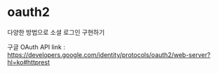 # oauth2
다양한 방법으로 소셜 로그인 구현하기

구글 OAuth API link : https://developers.google.com/identity/protocols/oauth2/web-server?hl=ko#httprest

